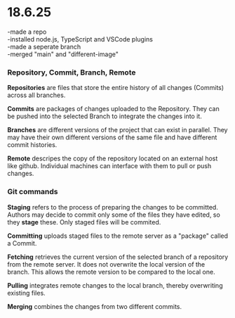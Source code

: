 # 18.6.25

-made a repo  
-installed node.js, TypeScript and VSCode plugins  
-made a seperate branch  
-merged "main" and "different-image"

### Repository, Commit, Branch, Remote
**Repositories** are files that store the entire history of all changes (Commits) across all branches.  

**Commits** are packages of changes uploaded to the Repository. They can be pushed into the selected Branch to integrate the changes into it.  

**Branches** are different versions of the project that can exist in parallel. They may have their own different versions of the same file and have different commit histories.  

**Remote** descripes the copy of the repository located on an external host like github. Individual machines can interface with them to pull or push changes.

### Git commands
**Staging** refers to the process of preparing the changes to be committed. Authors may decide to commit only some of the files they have edited, so they **stage** these. Only staged files will be commited.  

**Committing** uploads staged files to the remote server as a "package" called a Commit.  

**Fetching** retrieves the current version of the selected branch of a repository from the remote server. It does not overwrite the local version of the branch. This allows the remote version to be compared to the local one.  

**Pulling** integrates remote changes to the local branch, thereby overwriting existing files.  

**Merging** combines the changes from two different commits.
